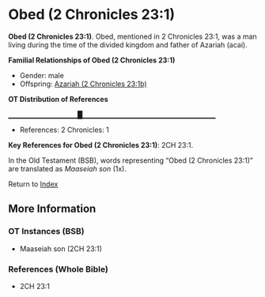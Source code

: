 # Obed (2 Chronicles 23:1)
**Obed (2 Chronicles 23:1)**. 
Obed, mentioned in 2 Chronicles 23:1, was a man living during the time of the divided kingdom and father of Azariah (acai). 




**Familial Relationships of Obed (2 Chronicles 23:1)**


* Gender: male
* Offspring: [Azariah (2 Chronicles 23:1b)](Azariah.14.md)


**OT Distribution of References**

▁▁▁▁▁▁▁▁▁▁▁▁▁█▁▁▁▁▁▁▁▁▁▁▁▁▁▁▁▁▁▁▁▁▁▁▁▁▁
* References: 2 Chronicles: 1



**Key References for Obed (2 Chronicles 23:1)**: 
2CH 23:1. 


In the Old Testament (BSB), words representing “Obed (2 Chronicles 23:1)” are translated as 
*Maaseiah son* (1x). 




Return to [Index](00-Index.md)

## More Information

### OT Instances (BSB)

* Maaseiah son (2CH 23:1)



### References (Whole Bible)

* 2CH 23:1



